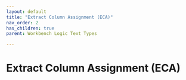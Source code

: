 ```yaml
---
layout: default
title: "Extract Column Assignment (ECA)"
nav_order: 2
has_children: true
parent: Workbench Logic Text Types

---
```

# Extract Column Assignment (ECA)
  
